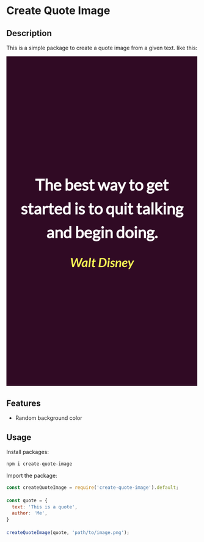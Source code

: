 # Create Quote Image

## Description

This is a simple package to create a quote image from a given text. like this:

<img src="assets/quote.png" width="500"/>

## Features

- Random background color

## Usage

Install packages:

```bash
npm i create-quote-image
```

Import the package:

```js
const createQuoteImage = require('create-quote-image').default;

const quote = {
  text: 'This is a quote',
  author: 'Me',
}

createQuoteImage(quote, 'path/to/image.png');
```

